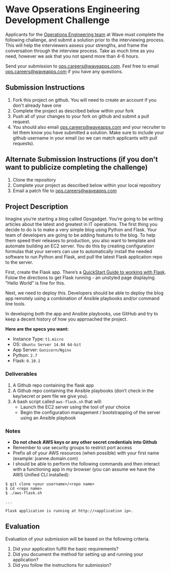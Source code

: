 # Wave Opserations Engineering Development Challenge

Applicants for the [Operations Engineering team](https://wave.bamboohr.co.uk/jobs/) at Wave must complete the following challenge, and submit a solution prior to the interviewing process. This will help the interviewers assess your strengths, and frame the conversation through the interview process. Take as much time as you need, however we ask that you not spend more than 4-6 hours.

Send your submission to [ops.careers@waveapps.com](ops.careers@waveapps.com). Feel free to email [ops.careers@waveapps.com](ops.careers@waveapps.com) if you have any questions.

## Submission Instructions

1. Fork this project on github. You will need to create an account if you don't already have one
1. Complete the project as described below within your fork
1. Push all of your changes to your fork on github and submit a pull request.
1. You should also email [ops.careers@waveapps.com](ops.careers@waveapps.com) and your recruiter to let them know you have submitted a solution. Make sure to include your github username in your email (so we can match applicants with pull requests).

## Alternate Submission Instructions (if you don't want to publicize completing the challenge)

1. Clone the repository
1. Complete your project as described below within your local repository
1. Email a patch file to [ops.careers@waveapps.com](ops.careers@waveapps.com)

## Project Description

Imagine you’re starting a blog called Opsgadget. You’re going to be writing articles about the latest and greatest in IT operations. The first thing you decide to do is to make a very simple blog using Python and Flask. Your team of developers are going to be adding features to the blog. To help them speed their releases to production, you also want to template and automate building an EC2 server. You do this by creating configuration formulas that your servers can use to automatically install the needed software to run Python and Flask, and pull the latest Flask application repo to the server.

First, create the Flask app. There’s a [QuickStart Guide to working with Flask](http://flask.pocoo.org/docs/quickstart/). Folow the directions to get Flask running - an unstyled page displaying "Hello World" is fine for this. 

Next, we need to deploy this. Developers should be able to deploy the blog app remotely using a combination of Ansible playbooks and/or command line tools.

In developing both the app and Ansible playbooks, use GitHub and try to keep a decent history of how you approached the project.

**Here are the specs you want:**

* Instance Type: `t1.micro`
* OS: `Ubuntu Server 14.04 64-bit`
* App Server: `Gunicorn/Nginx`
* Python: `2.7`
* Flask: `0.10.1`

### Deliverables

1. A Github repo containing the flask app
1. A Github repo containing the Ansible playbooks (don’t check in the key/secret or pem file we give you).
1. A bash script called `aws-flask.sh` that will:
    * Launch the EC2 server using the tool of your choice
    * Begin the configuration management / bootstrapping of the server using an Ansible playbook

### Notes

* **Do not check AWS keys or any other secret credentials into Github**
* Remember to use security groups to restrict port access
* Prefix all of your AWS resources (when possible) with your first name (example: joanne.domain.com)
* I should be able to perform the following commands and then interact with a functioning app in my browser (you can assume we have the AWS Unified CLI installed):

```
$ git clone <your username>/<repo name>
$ cd <repo name>
$ ./aws-flask.sh

...

Flask application is running at http://<application ip>.
```

## Evaluation

Evaluation of your submission will be based on the following criteria.

1. Did your application fulfill the basic requirements?
1. Did you document the method for setting up and running your application?
1. Did you follow the instructions for submission?
